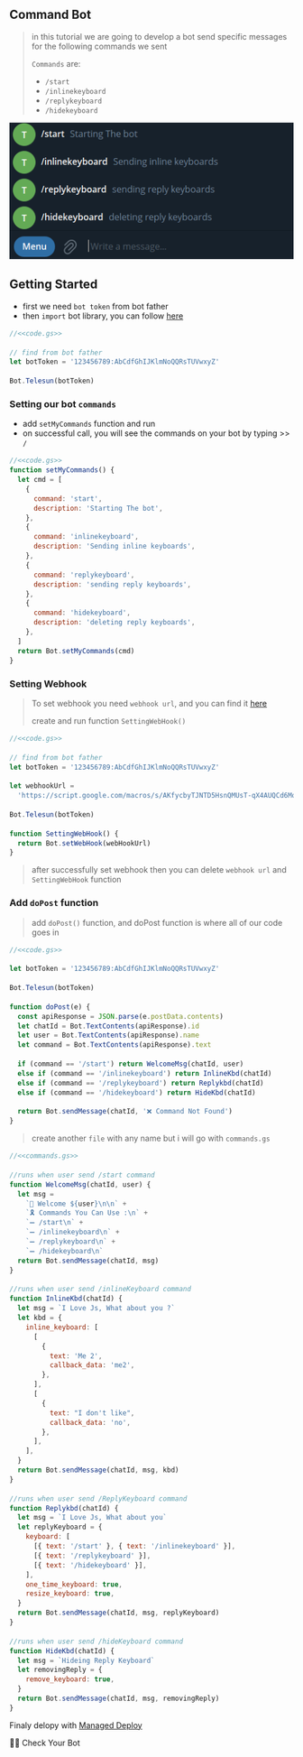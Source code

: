 ## Command Bot

> in this tutorial we are going to develop a bot send specific messages for the following commands we sent
>
> `Commands` are:
>
> - `/start`
> - `/inlinekeyboard`
> - `/replykeyboard`
> - `/hidekeyboard`

![Result](../../../assets/example/commandbot.png)

## Getting Started

- first we need `bot token` from bot father
- then `import` bot library, you can follow [here](https://github.com/abdiu34567/telesun.js/blob/main/Getting%20Started%20With%20App%20Script.md)

```js
//<<code.gs>>

// find from bot father
let botToken = '123456789:AbCdfGhIJKlmNoQQRsTUVwxyZ'

Bot.Telesun(botToken)
```

### Setting our bot `commands`

- add `setMyCommands` function and run
- on successful call, you will see the commands on your bot by typing >> `/`

```js
//<<code.gs>>
function setMyCommands() {
  let cmd = [
    {
      command: 'start',
      description: 'Starting The bot',
    },
    {
      command: 'inlinekeyboard',
      description: 'Sending inline keyboards',
    },
    {
      command: 'replykeyboard',
      description: 'sending reply keyboards',
    },
    {
      command: 'hidekeyboard',
      description: 'deleting reply keyboards',
    },
  ]
  return Bot.setMyCommands(cmd)
}
```

### Setting Webhook

> To set webhook you need `webhook url`, and you can find it [here](https://github.com/abdiu34567/telesun.js/blob/main/Deployments/First%20Time%20Deployment.md)
>
> create and run function `SettingWebHook()`

```js
//<<code.gs>>

// find from bot father
let botToken = '123456789:AbCdfGhIJKlmNoQQRsTUVwxyZ'

let webhookUrl =
  'https://script.google.com/macros/s/AKfycbyTJNTD5HsnQMUsT-qX4AUQCd6Moex3zyf9cgdmlzly-mPxmlRlaxzt8lKhljq1zr6Ow/exec'

Bot.Telesun(botToken)

function SettingWebHook() {
  return Bot.setWebHook(webHookUrl)
}
```

> after successfully set webhook then you can delete `webhook url` and `SettingWebHook` function

### Add `doPost` function

> add `doPost()` function, and doPost function is where all of our code goes in

```js
//<<code.gs>>

let botToken = '123456789:AbCdfGhIJKlmNoQQRsTUVwxyZ'

Bot.Telesun(botToken)

function doPost(e) {
  const apiResponse = JSON.parse(e.postData.contents)
  let chatId = Bot.TextContents(apiResponse).id
  let user = Bot.TextContents(apiResponse).name
  let command = Bot.TextContents(apiResponse).text

  if (command == '/start') return WelcomeMsg(chatId, user)
  else if (command == '/inlinekeyboard') return InlineKbd(chatId)
  else if (command == '/replykeyboard') return Replykbd(chatId)
  else if (command == '/hidekeyboard') return HideKbd(chatId)

  return Bot.sendMessage(chatId, '❌ Command Not Found')
}
```

> create another `file` with any name but i will go with `commands.gs`

```js
//<<commands.gs>>

//runs when user send /start command
function WelcomeMsg(chatId, user) {
  let msg =
    `👤 Welcome ${user}\n\n` +
    `🎗 Commands You Can Use :\n` +
    `➖ /start\n` +
    `➖ /inlinekeyboard\n` +
    `➖ /replykeyboard\n` +
    `➖ /hidekeyboard\n`
  return Bot.sendMessage(chatId, msg)
}

//runs when user send /inlineKeyboard command
function InlineKbd(chatId) {
  let msg = `I Love Js, What about you ?`
  let kbd = {
    inline_keyboard: [
      [
        {
          text: 'Me 2',
          callback_data: 'me2',
        },
      ],
      [
        {
          text: "I don't like",
          callback_data: 'no',
        },
      ],
    ],
  }
  return Bot.sendMessage(chatId, msg, kbd)
}

//runs when user send /ReplyKeyboard command
function Replykbd(chatId) {
  let msg = `I Love Js, What about you`
  let replyKeyboard = {
    keyboard: [
      [{ text: '/start' }, { text: '/inlinekeyboard' }],
      [{ text: '/replykeyboard' }],
      [{ text: '/hidekeyboard' }],
    ],
    one_time_keyboard: true,
    resize_keyboard: true,
  }
  return Bot.sendMessage(chatId, msg, replyKeyboard)
}

//runs when user send /hideKeyboard command
function HideKbd(chatId) {
  let msg = `Hideing Reply Keyboard`
  let removingReply = {
    remove_keyboard: true,
  }
  return Bot.sendMessage(chatId, msg, removingReply)
}
```

Finaly delopy with [Managed Deploy](https://github.com/abdiu34567/telesun.js/blob/main/Deployments/Manage%20Deployment.md)

🌟💪 Check Your Bot
